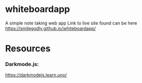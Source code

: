 # whiteboardapp
A simple note taking web app
Link to live site found can be here https://smilegodly.github.io/whiteboardapp/

# Resources
### Darkmode.js:
https://darkmodejs.learn.uno/
